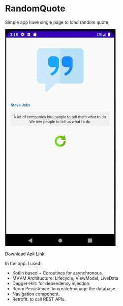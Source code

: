 # RandomQuote

Simple app have single page to load random quote,

<img src="/screenshot2.png"/>

Download Apk
[Link](https://github.com/nawaf11/RandomQuote/RandomQuote.apk).


In the app. I used:
  - Kotlin based + Coroutines for asynchronous.
  - MVVM Architucture: Lifecycle, ViewModel, LiveData
  - Dagger-Hilt: for dependency injection.
  - Room Persistence: to create/manage the database.
  - Navigation component.
  - Retrofit: to call REST APIs.

    
